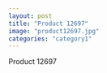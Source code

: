 ```yaml
---
layout: post
title: "Product 12697"
image: "product12697.jpg"
categories: "category1"
---
```

Product 12697
